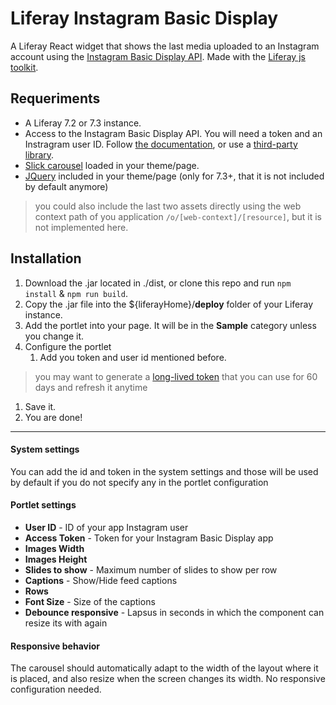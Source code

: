 # Liferay Instagram Basic Display

A Liferay React widget that shows the last media uploaded to an Instagram account using the [Instagram Basic Display API](https://developers.facebook.com/docs/instagram-basic-display-api "Instagram Basic Display API"). Made with the [Liferay js toolkit](https://github.com/liferay/liferay-js-toolkit "Liferay js toolkit").

## Requeriments
- A Liferay 7.2 or 7.3 instance.
- Access to the Instagram Basic Display API. You will need a token and an Instragram user ID. Follow [the documentation](https://developers.facebook.com/docs/instagram-basic-display-api/getting-started "the documentation"), or use a [third-party library](https://github.com/espresso-dev/instagram-basic-display-php "third-party library").
- [Slick carousel](https://github.com/kenwheeler/slick "Slick carousel") loaded in your theme/page.
- [JQuery](https://code.jquery.com/ "JQuery") included in your theme/page (only for 7.3+, that it is not included by default anymore)
> you could also include the last two assets directly using the web context path of you application `/o/[web-context]/[resource]`, but it is not implemented here.

## Installation
1. Download the .jar located in ./dist, or clone this repo and run `npm install` & `npm run build`.
1. Copy the .jar file into the ${liferayHome}/**deploy** folder of your Liferay instance.
1. Add the portlet into your page. It will be in the **Sample** category unless you change it.
1. Configure the portlet
	1. Add you token and user id mentioned before.
> you may want to generate a [long-lived token](https://developers.facebook.com/docs/instagram-basic-display-api/guides/long-lived-access-tokens "long-lived token") that you can use for 60 days and refresh it anytime
1. Save it.
1. You are done!


------------

#### System settings
You can add the id and token in the system settings and those will be used by default if you do not specify any in the portlet configuration

#### Portlet settings
- **User ID** - ID of your app Instagram user
- **Access Token** - Token for your Instagram Basic Display app
- **Images Width**
- **Images Height**
- **Slides to show** - Maximum number of slides to show per row
- **Captions** - Show/Hide feed captions
- **Rows**
- **Font Size** - Size of the captions
- **Debounce responsive** - Lapsus in seconds in which the component can resize its with again

#### Responsive behavior
The carousel should automatically adapt to the width of the layout where it is placed, and also resize when the screen changes its width. No responsive configuration needed.